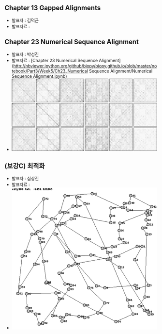 ## Chapter 13 Gapped Alignments
- 발표자 : 김덕근
- 발표자료 :

## Chapter 23 Numerical Sequence Alignment
- 발표자 : 박성진
- 발표자료 : [Chapter 23 Numerical Sequence Alignment](http://nbviewer.ipython.org/github/biopy/biopy.github.io/blob/master/notebook/Part3/Week5/Ch23_Numerical Sequence Alignment/Numerical Sequence Alignment.ipynb)
- ![c3_23](/doc/img/c3_23.jpg)

## (보강C) 최적화
- 발표자 : 심상진
- 발표자료 :
- ![c3_tsp](/doc/img/c3_tsp.jpg)